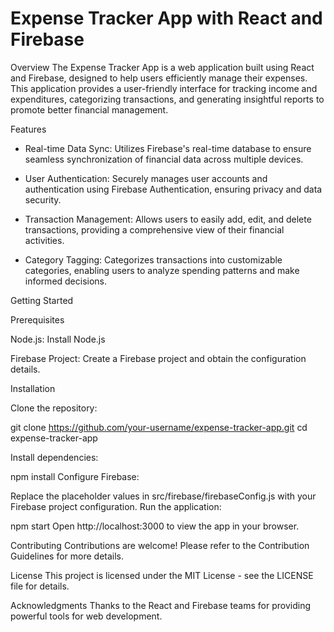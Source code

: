 <h1>Expense Tracker App with React and Firebase</h1>

Overview
The Expense Tracker App is a web application built using React and Firebase, designed to help users efficiently manage their expenses. This application provides a user-friendly interface for tracking income and expenditures, categorizing transactions, and generating insightful reports to promote better financial management.



Features
 -  Real-time Data Sync: Utilizes Firebase's real-time database to ensure seamless synchronization of financial data across multiple devices.


 -  User Authentication: Securely manages user accounts and authentication using Firebase Authentication, ensuring privacy and data security.


 -  Transaction Management: Allows users to easily add, edit, and delete transactions, providing a comprehensive view of their financial activities.


 -  Category Tagging: Categorizes transactions into customizable categories, enabling users to analyze spending patterns and make informed decisions.







Getting Started

Prerequisites

Node.js: Install Node.js

Firebase Project: Create a Firebase project and obtain the configuration details.

Installation

Clone the repository:


git clone https://github.com/your-username/expense-tracker-app.git
cd expense-tracker-app

Install dependencies:

npm install
Configure Firebase:

Replace the placeholder values in src/firebase/firebaseConfig.js with your Firebase project configuration.
Run the application:


npm start
Open http://localhost:3000 to view the app in your browser.

Contributing
Contributions are welcome! Please refer to the Contribution Guidelines for more details.

License
This project is licensed under the MIT License - see the LICENSE file for details.

Acknowledgments
Thanks to the React and Firebase teams for providing powerful tools for web development.
